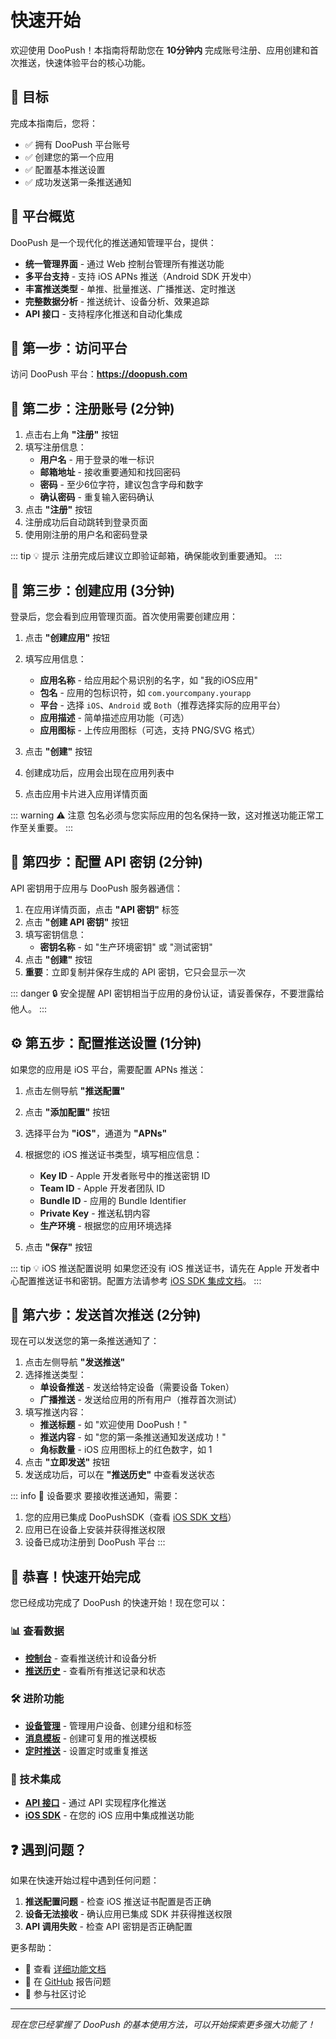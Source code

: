 # 快速开始

欢迎使用 DooPush！本指南将帮助您在 **10分钟内** 完成账号注册、应用创建和首次推送，快速体验平台的核心功能。

## 🎯 目标

完成本指南后，您将：

- ✅ 拥有 DooPush 平台账号
- ✅ 创建您的第一个应用
- ✅ 配置基本推送设置
- ✅ 成功发送第一条推送通知

## 📱 平台概览

DooPush 是一个现代化的推送通知管理平台，提供：

- **统一管理界面** - 通过 Web 控制台管理所有推送功能
- **多平台支持** - 支持 iOS APNs 推送（Android SDK 开发中）
- **丰富推送类型** - 单推、批量推送、广播推送、定时推送
- **完整数据分析** - 推送统计、设备分析、效果追踪
- **API 接口** - 支持程序化推送和自动化集成

## 🚀 第一步：访问平台

访问 DooPush 平台：**https://doopush.com**

## 👤 第二步：注册账号 (2分钟)

1. 点击右上角 **"注册"** 按钮
2. 填写注册信息：
   - **用户名** - 用于登录的唯一标识
   - **邮箱地址** - 接收重要通知和找回密码
   - **密码** - 至少6位字符，建议包含字母和数字
   - **确认密码** - 重复输入密码确认
3. 点击 **"注册"** 按钮
4. 注册成功后自动跳转到登录页面
5. 使用刚注册的用户名和密码登录

::: tip 💡 提示
注册完成后建议立即验证邮箱，确保能收到重要通知。
:::

## 📱 第三步：创建应用 (3分钟)

登录后，您会看到应用管理页面。首次使用需要创建应用：

1. 点击 **"创建应用"** 按钮
2. 填写应用信息：
   - **应用名称** - 给应用起个易识别的名字，如 "我的iOS应用"
   - **包名** - 应用的包标识符，如 `com.yourcompany.yourapp`
   - **平台** - 选择 `iOS`、`Android` 或 `Both`（推荐选择实际的应用平台）
   - **应用描述** - 简单描述应用功能（可选）
   - **应用图标** - 上传应用图标（可选，支持 PNG/SVG 格式）

3. 点击 **"创建"** 按钮
4. 创建成功后，应用会出现在应用列表中
5. 点击应用卡片进入应用详情页面

::: warning ⚠️ 注意
包名必须与您实际应用的包名保持一致，这对推送功能正常工作至关重要。
:::

## 🔑 第四步：配置 API 密钥 (2分钟)

API 密钥用于应用与 DooPush 服务器通信：

1. 在应用详情页面，点击 **"API 密钥"** 标签
2. 点击 **"创建 API 密钥"** 按钮
3. 填写密钥信息：
   - **密钥名称** - 如 "生产环境密钥" 或 "测试密钥"
4. 点击 **"创建"** 按钮
5. **重要**：立即复制并保存生成的 API 密钥，它只会显示一次

::: danger 🔒 安全提醒
API 密钥相当于应用的身份认证，请妥善保存，不要泄露给他人。
:::

## ⚙️ 第五步：配置推送设置 (1分钟)

如果您的应用是 iOS 平台，需要配置 APNs 推送：

1. 点击左侧导航 **"推送配置"**
2. 点击 **"添加配置"** 按钮
3. 选择平台为 **"iOS"**，通道为 **"APNs"**
4. 根据您的 iOS 推送证书类型，填写相应信息：
   - **Key ID** - Apple 开发者账号中的推送密钥 ID
   - **Team ID** - Apple 开发者团队 ID
   - **Bundle ID** - 应用的 Bundle Identifier
   - **Private Key** - 推送私钥内容
   - **生产环境** - 根据您的应用环境选择

5. 点击 **"保存"** 按钮

::: tip 💡 iOS 推送配置说明
如果您还没有 iOS 推送证书，请先在 Apple 开发者中心配置推送证书和密钥。配置方法请参考 [iOS SDK 集成文档](/sdk/ios-integration.md)。
:::

## 🚀 第六步：发送首次推送 (2分钟)

现在可以发送您的第一条推送通知了：

1. 点击左侧导航 **"发送推送"**
2. 选择推送类型：
   - **单设备推送** - 发送给特定设备（需要设备 Token）
   - **广播推送** - 发送给应用的所有用户（推荐首次测试）
3. 填写推送内容：
   - **推送标题** - 如 "欢迎使用 DooPush！"
   - **推送内容** - 如 "您的第一条推送通知发送成功！"
   - **角标数量** - iOS 应用图标上的红色数字，如 1
4. 点击 **"立即发送"** 按钮
5. 发送成功后，可以在 **"推送历史"** 中查看发送状态

::: info 📱 设备要求
要接收推送通知，需要：
1. 您的应用已集成 DooPushSDK（查看 [iOS SDK 文档](/sdk/ios-integration.md)）
2. 应用已在设备上安装并获得推送权限
3. 设备已成功注册到 DooPush 平台
:::

## 🎉 恭喜！快速开始完成

您已经成功完成了 DooPush 的快速开始！现在您可以：

### 📊 查看数据
- [**控制台**](/guide/console.md) - 查看推送统计和设备分析
- [**推送历史**](/guide/push.md#推送历史) - 查看所有推送记录和状态

### 🛠️ 进阶功能
- [**设备管理**](/guide/devices.md) - 管理用户设备、创建分组和标签
- [**消息模板**](/guide/push.md#消息模板) - 创建可复用的推送模板
- [**定时推送**](/guide/push.md#定时推送) - 设置定时或重复推送

### 🔌 技术集成
- [**API 接口**](/api/) - 通过 API 实现程序化推送
- [**iOS SDK**](/sdk/ios-integration.md) - 在您的 iOS 应用中集成推送功能

## ❓ 遇到问题？

如果在快速开始过程中遇到任何问题：

1. **推送配置问题** - 检查 iOS 推送证书配置是否正确
2. **设备无法接收** - 确认应用已集成 SDK 并获得推送权限
3. **API 调用失败** - 检查 API 密钥是否正确配置

更多帮助：
- 📖 查看 [详细功能文档](/guide/)
- 🐛 在 [GitHub](https://github.com/doopush/doopush/issues) 报告问题
- 💬 参与社区讨论

---

*现在您已经掌握了 DooPush 的基本使用方法，可以开始探索更多强大功能了！*
